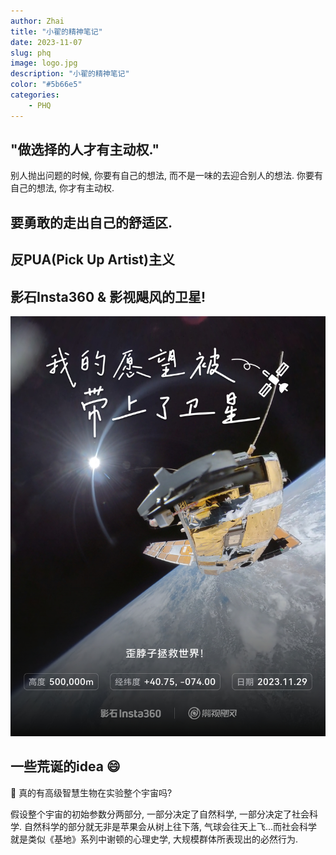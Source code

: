 ```yaml
---
author: Zhai
title: "小翟的精神笔记"
date: 2023-11-07
slug: phq
image: logo.jpg
description: "小翟的精神笔记"
color: "#5b66e5"
categories:
    - PHQ
---
```


## "做选择的人才有主动权."

别人抛出问题的时候, 你要有自己的想法, 而不是一味的去迎合别人的想法. 你要有自己的想法, 你才有主动权.

## 要勇敢的走出自己的舒适区.

## 反PUA(Pick Up Artist)主义

## 影石Insta360 & 影视飓风的卫星!

![歪脖子拯救世界](weixing.jpg)

## 一些荒诞的idea :smile:

:robot: 真的有高级智慧生物在实验整个宇宙吗?

假设整个宇宙的初始参数分两部分, 一部分决定了自然科学, 一部分决定了社会科学. 自然科学的部分就无非是苹果会从树上往下落, 气球会往天上飞...而社会科学就是类似《基地》系列中谢顿的心理史学, 大规模群体所表现出的必然行为.
